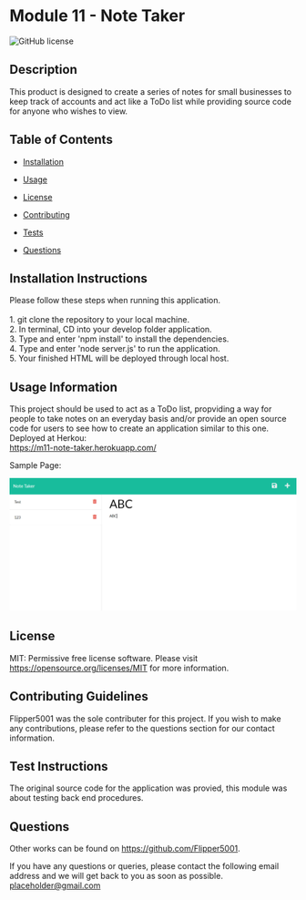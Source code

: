 # Module 11 - Note Taker
![GitHub license](https://img.shields.io/badge/license-MIT-blue.svg)

## Description

This product is designed to create a series of notes for small businesses to keep track of accounts and act like a ToDo list while providing source code for anyone who wishes to view.

## Table of Contents 

* [Installation](#installation-instructions)

* [Usage](#usage-information)

* [License](#license)

* [Contributing](#contributing-guidelines)

* [Tests](#test-instructions)

* [Questions](#questions)

## Installation Instructions

Please follow these steps when running this application. <br/><br/>1. git clone the repository to your local machine. <br/>2. In terminal, CD into your develop folder application. <br/>3. Type and enter 'npm install' to install the dependencies. <br/>4. Type and enter 'node server.js' to run the application. <br/>5. Your finished HTML will be deployed through local host.

## Usage Information

This project should be used to act as a ToDo list, propviding a way for people to take notes on an everyday basis and/or provide an open source code for users to see how to create an application similar to this one. <br/>Deployed at Herkou: <br/> https://m11-note-taker.herokuapp.com/

Sample Page:

![Screenshot](./application/src/screenshot.PNG)

## License

MIT: Permissive free license software. Please visit https://opensource.org/licenses/MIT for more information.
  
## Contributing Guidelines

Flipper5001 was the sole contributer for this project. If you wish to make any contributions, please refer to the questions section for our contact information.

## Test Instructions

The original source code for the application was provied, this module was about testing back end procedures.

## Questions

Other works can be found on https://github.com/Flipper5001.

If you have any questions or queries, please contact the following email address and we will get back to you as soon as possible.  
placeholder@gmail.com



